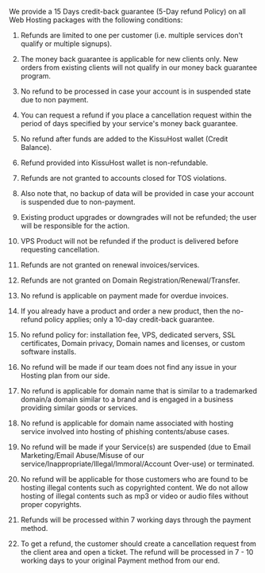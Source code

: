 
We provide a 15 Days credit-back guarantee (5-Day refund Policy) on all Web Hosting packages with the following conditions:

1. Refunds are limited to one per customer (i.e. multiple services don't qualify or multiple signups).

2. The money back guarantee is applicable for new clients only. New orders from existing clients will not qualify in our money back guarantee program.

3. No refund to be processed in case your account is in suspended state due to non payment.

4. You can request a refund if you place a cancellation request within the period of days specified by your service's money back guarantee.

5. No refund after funds are added to the KissuHost wallet (Credit Balance).

6. Refund provided into KissuHost wallet is non-refundable.

7. Refunds are not granted to accounts closed for TOS violations.

8. Also note that, no backup of data will be provided in case your account is suspended due to non-payment.

9. Existing product upgrades or downgrades will not be refunded; the user will be responsible for the action.

10. VPS Product will not be refunded if the product is delivered before requesting cancellation.

11. Refunds are not granted on renewal invoices/services.

12. Refunds are not granted on Domain Registration/Renewal/Transfer.

13. No refund is applicable on payment made for overdue invoices.

14. If you already have a product and order a new product, then the no-refund policy applies; only a 10-day credit-back guarantee.

15. No refund policy for: installation fee, VPS, dedicated servers, SSL certificates, Domain privacy, Domain names and licenses, or custom software installs.

16. No refund will be made if our team does not find any issue in your Hosting plan from our side.

17. No refund is applicable for domain name that is similar to a trademarked domain/a domain similar to a brand and is engaged in a business providing similar goods or services.

18. No refund is applicable for domain name associated with hosting service involved into hosting of phishing contents/abuse cases.

19. No refund will be made if your Service(s) are suspended (due to Email Marketing/Email Abuse/Misuse of our service/Inappropriate/Illegal/Immoral/Account Over-use) or terminated.

20. No refund will be applicable for those customers who are found to be hosting illegal contents such as copyrighted content. We do not allow hosting of illegal contents such as mp3 or video or audio files without proper copyrights.

21. Refunds will be processed within 7 working days through the payment method.

22. To get a refund, the customer should create a cancellation request from the client area and open a ticket. The refund will be processed in 7 - 10 working days to your original Payment method from our end.

